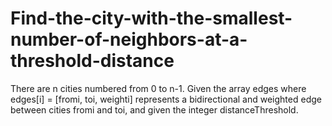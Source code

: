 # Find-the-city-with-the-smallest-number-of-neighbors-at-a-threshold-distance
There are n cities numbered from 0 to n-1. Given the array edges where edges[i] = [fromi, toi, weighti] represents a bidirectional and weighted edge between cities fromi and toi, and given the integer distanceThreshold.
